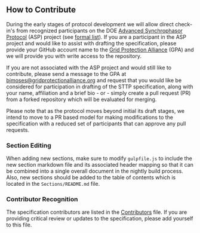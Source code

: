 ## How to Contribute

During the early stages of protocol development we will allow direct check-in's from recognized participants on the DOE [Advanced Synchrophasor Protocol](https://energy.gov/oe/articles/oe-announces-investment-new-research-improve-grid-reliability-through-enhanced-0) (ASP) project (see [formal list](Sections/Images/participant-matrix.png)). If you are a participant in the ASP project and would like to assist with drafting the specification, please provide your GitHub account name to the [Grid Protection Alliance](https://www.gridprotectionalliance.org/) (GPA) and we will provide you with write access to the repository.

If you are not associated with the ASP project and would still like to contribute, please send a message to the GPA at [bjmoses@gridprotectionalliance.org](mailto:bjmoses@gridprotectionalliance.org?subject=STTP%20drafting%20participant%20consideration...) and request that you would like be considered for participation in drafting of the STTP specification, along with your name, affiliation and a brief bio - or - simply create a pull request (PR) from a forked repository which will be evaluated for merging.

Please note that as the protocol moves beyond initial its draft stages, we intend to move to a PR based model for making modifications to the specification with a reduced set of participants that can approve any pull requests.

### Section Editing

When adding new sections, make sure to modify `gulpfile.js` to include the new section markdown file and its associated header mapping so that it can be combined into a single overall document in the nightly build process. Also, new sections should be added to the table of contents which is located in the `Sections/README.md` file.

### Contributor Recognition

The specification contributors are listed in the [Contributors](Sections/Contributors.md) file. If you are providing critical review or updates to the specification, please add yourself to this file.
